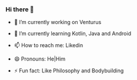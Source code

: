 ### Hi there 👋

<!--
**TexeiraThiago/TexeiraThiago** is a ✨ _special_ ✨ repository because its `README.md` (this file) appears on your GitHub profile.

Here are some ideas to get you started:
-->

- 🔭 I’m currently working on Venturus
- 🌱 I’m currently learning Kotlin, Java and Android
    
- 📫 How to reach me: Likedin
- 😄 Pronouns: He|Him
- ⚡ Fun fact: Like Philosophy and Bodybuilding 

